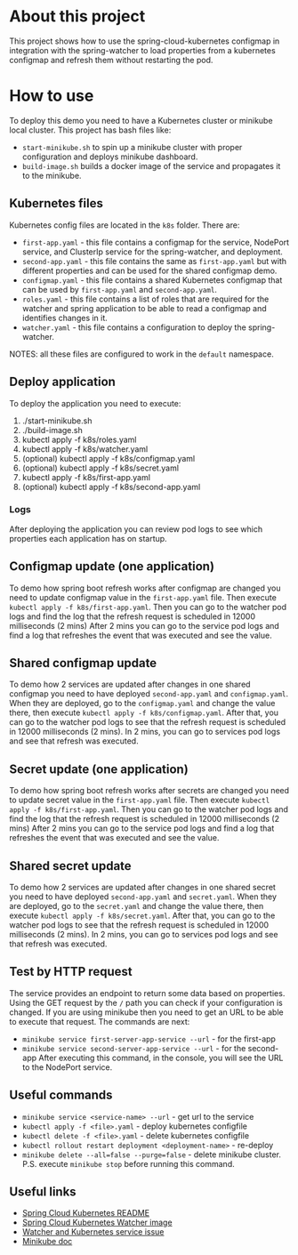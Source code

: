# About this project
This project shows how to use the spring-cloud-kubernetes configmap in integration with the spring-watcher to load properties from a kubernetes configmap and refresh them without restarting the pod.

# How to use
To deploy this demo you need to have a Kubernetes cluster or minikube local cluster.
This project has bash files like:
- `start-minikube.sh` to spin up a minikube cluster with proper configuration and deploys minikube dashboard.
- `build-image.sh` builds a docker image of the service and propagates it to the minikube.

## Kubernetes files
Kubernetes config files are located in the `k8s` folder. There are:
- `first-app.yaml` - this file contains a configmap for the service, NodePort service, and ClusterIp service for the spring-watcher, and deployment.
- `second-app.yaml` - this file contains the same as `first-app.yaml` but with different properties and can be used for the shared configmap demo.
- `configmap.yaml` - this file contains a shared Kubernetes configmap that can be used by `first-app.yaml` and `second-app.yaml`.
- `roles.yaml` - this file contains a list of roles that are required for the watcher and spring application to be able to read a configmap and identifies changes in it.
- `watcher.yaml` - this file contains a configuration to deploy the spring-watcher.

NOTES: all these files are configured to work in the `default` namespace.

## Deploy application
To deploy the application you need to execute:
1. ./start-minikube.sh
2. ./build-image.sh
3. kubectl apply -f k8s/roles.yaml
4. kubectl apply -f k8s/watcher.yaml
5. (optional) kubectl apply -f  k8s/configmap.yaml
6. (optional) kubectl apply -f k8s/secret.yaml
7. kubectl apply -f k8s/first-app.yaml
8. (optional) kubectl apply -f k8s/second-app.yaml

### Logs
After deploying the application you can review pod logs to see which properties each application has on startup.

## Configmap update (one application)
To demo how spring boot refresh works after configmap are changed you need to update configmap value in the `first-app.yaml` file.
Then execute `kubectl apply -f k8s/first-app.yaml`.
Then you can go to the watcher pod logs and find the log that the refresh request is scheduled in 12000 milliseconds (2 mins)
After 2 mins you can go to the service pod logs and find a log that refreshes the event that was executed and see the value.

## Shared configmap update
To demo how 2 services are updated after changes in one shared configmap you need to have deployed `second-app.yaml` and `configmap.yaml`.
When they are deployed, go to the `configmap.yaml` and change the value there, then execute `kubectl apply -f k8s/configmap.yaml`.
After that, you can go to the watcher pod logs to see that the refresh request is scheduled in 12000 milliseconds (2 mins).
In 2 mins, you can go to services pod logs and see that refresh was executed.

## Secret update (one application)
To demo how spring boot refresh works after secrets are changed you need to update secret value in the `first-app.yaml` file.
Then execute `kubectl apply -f k8s/first-app.yaml`.
Then you can go to the watcher pod logs and find the log that the refresh request is scheduled in 12000 milliseconds (2 mins)
After 2 mins you can go to the service pod logs and find a log that refreshes the event that was executed and see the value.

## Shared secret update
To demo how 2 services are updated after changes in one shared secret you need to have deployed `second-app.yaml` and `secret.yaml`.
When they are deployed, go to the `secret.yaml` and change the value there, then execute `kubectl apply -f k8s/secret.yaml`.
After that, you can go to the watcher pod logs to see that the refresh request is scheduled in 12000 milliseconds (2 mins).
In 2 mins, you can go to services pod logs and see that refresh was executed.

## Test by HTTP request
The service provides an endpoint to return some data based on properties. Using the GET request by the `/` path you can check if your configuration is changed.
If you are using minikube then you need to get an URL to be able to execute that request.
The commands are next:
- `minikube service first-server-app-service --url` - for the first-app
- `minikube service second-server-app-service --url` - for the second-app
  After executing this command, in the console, you will see the URL to the NodePort service.

## Useful commands
- `minikube service <service-name> --url` - get url to the service
- `kubectl apply -f <file>.yaml` - deploy kubernetes configfile
- `kubectl delete -f <file>.yaml` - delete kubernetes configfile
- `kubectl rollout restart deployment <deployment-name>` - re-deploy
- `minikube delete --all=false --purge=false` - delete minikube cluster. P.S. execute `minikube stop` before running this command.

## Useful links
- [Spring Cloud Kubernetes README](https://github.com/spring-cloud/spring-cloud-kubernetes/blob/main/README.adoc)
- [Spring Cloud Kubernetes Watcher image](https://hub.docker.com/r/springcloud/spring-cloud-kubernetes-configuration-watcher)
- [Watcher and Kubernetes service issue](https://github.com/spring-cloud/spring-cloud-kubernetes/issues/951)
- [Minikube doc](https://minikube.sigs.k8s.io/docs/start/)

